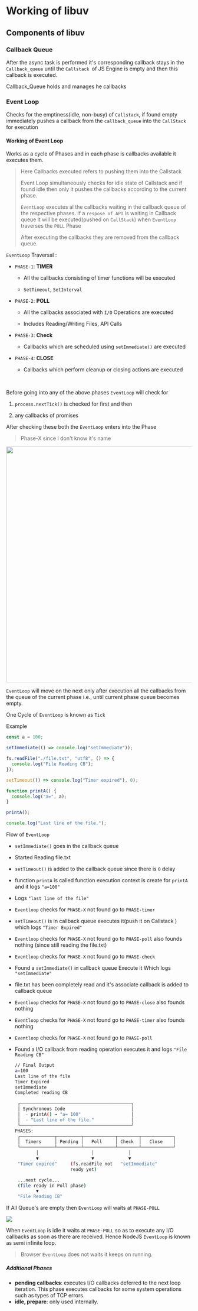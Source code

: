 # Working of libuv

## Components of  libuv

### Callback Queue

After the async task is performed it's corresponding callback stays in the `Callback_queue` until the `Callstack `of JS Engine is empty and then this callback is executed. 

Callback_Queue holds and manages he callbacks

### Event Loop

Checks for the emptiness(idle, non-busy) of `Callstack`, if found empty immediately pushes a callback from the `callback_queue` into the `CallStack` for execution

#### Working of Event Loop

Works as a cycle of Phases and in each phase is callbacks available it executes them.

> Here Callbacks executed refers to pushing them into the Callstack
> 
> Event Loop simultaneously checks for idle state of Callstack and if found idle then only it pushes the callbacks according to the current phase. 
> 
> `EventLoop` executes al the callbacks waiting in the callback queue of the respective phases. If a `respose of API` is waiting in Callback queue it will be executed(pushed on `CallStack`) when `EventLoop` traverses the `POLL` Phase 
> 
> After executing the callbacks they are removed from the callback queue.

`EventLoop` Traversal :

- `PHASE-1`: **TIMER**
  
  - All the callbacks consisting of timer functions will be executed 
  
  - `SetTimeout`, `SetInterval`

- `PHASE-2`: **POLL**
  
  - All the callbacks associated with `I/O` Operations are executed
  
  - Includes Reading/Writing Files, API Calls

- `PHASE-3`: **Check**
  
  - Callbacks which are scheduled using `setImmediate()` are executed

- `PHASE-4`: **CLOSE**
  
  - Callbacks which perform cleanup or closing actions are executed

    

Before going into any of the  above phases `EventLoop` will check for

1. `process.nextTick()` is checked for first and then

2. any callbacks of promises 

After checking these both the `EventLoop` enters into the Phase

> Phase-X since I don't know it's name

<img title="" src="../Diagrams/Flow of Event Loop Phases.png" alt="" data-align="right" width="638">

`EventLoop` will move on the next only after execution all the callbacks from the queue of the current phase i.e., until current phase queue becomes empty.

One Cycle of `EventLoop` is known as `Tick`

Example 

```js
const a = 100;

setImmediate(() => console.log("setImmediate"));

fs.readFile("./file.txt", "utf8", () => {
  console.log("File Reading CB");
});

setTimeout(() => console.log("Timer expired"), 0);

function printA() {
  console.log("a=", a);
}

printA();

console.log("Last line of the file.");
```

Flow of `EventLoop`

- `setImmediate()` goes in the callback queue

- Started Reading file.txt

- `setTimeout()` is added to the callback queue since there is `0` delay

- function `printA` is called function execution context is create for `printA` and it logs `"a=100"`

- Logs `"last line of the file"`

- `Eventloop` checks for `PHASE-X` not found go to `PHASE-timer`

- `setTimeout()` is in callback queue executes it(push it on Callstack ) which logs `"Timer Expired"`

- `Eventloop` checks for `PHASE-X` not found go to `PHASE-poll` also founds nothing (since still reading the file.txt)

- `Eventloop` checks for `PHASE-X` not found go to `PHASE-check`  

- Found a `setImmediate()` in callback queue Execute it Which logs `"setImmediate"`

- file.txt has been completely read and it's associate callback is added to callback queue

- `Eventloop` checks for `PHASE-X` not found go to `PHASE-close` also founds nothing 

- `Eventloop` checks for `PHASE-X` not found go to `PHASE-timer` also founds nothing

- `Eventloop` checks for `PHASE-X` not found go to `PHASE-poll`

- Found a I/O callback from reading operation executes it and logs `"File Reading CB"` 
  
  ```bash
  // Final Output
  a=100
  Last line of the file
  Timer Expired
  setImmediate
  Completed reading CB
  ```
  
  ```bash
   ┌──────────────────────────────────────────┐
   │ Synchronous Code                         │
   │  - printA() → "a= 100"                   │
   │  - "Last line of the file."              │
   └──────────────────────────────────────────┘
  PHASES: 
   ┌─────────────┬─────────┬────────────┬────────┬────────────┐
   │  Timers     │ Pending │   Poll     │ Check  │   Close    │
   └─────────────┴─────────┴────────────┴────────┴────────────┘
          │                    │             │
          ▼                    ▼             ▼
   "Timer expired"     (fs.readFile not   "setImmediate"
                       ready yet)
  
   ...next cycle...
   (file ready in Poll phase)
          ▼
   "File Reading CB"
  ```

If All Queue's are empty then `EventLoop` will waits at `PHASE-POLL`

![](..\Diagrams\Cycle%20of%20EventLoop.png)

When `EventLoop` is idle it waits at `PHASE-POLL` so as to execute any I/O callbacks as soon as there are received. Hence NodeJS `EventLoop` is known as semi infinite loop.

> Browser `EventLoop` does not waits it keeps on running.

##### Additional Phases

- **pending callbacks**: executes I/O callbacks deferred to the next loop iteration. This phase executes callbacks for some system operations such as types of TCP errors.
- **idle, prepare**: only used internally.
